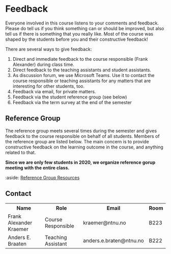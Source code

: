 # Feedback

Everyone involved in this course listens to your comments and feedback. Please do tell us if you think something can or should be improved, but also tell us if there is something that you really like. Most of the course was shaped by the students before you and their constructive feedback!


There are several ways to give feedback:

1. Direct and immediate feedback to the course responsible (Frank Alexander) during class time.
2. Direct feedback to the teaching assistants and student assistants.
3. As discussion forum, we use Microsoft Teams. Use it to contact the course responsible or teaching assistants for any matters that are interesting for other students, too.
4. Feedback via email, for private matters.
5. Feedback via the student reference group (see below)
6. Feedback via the term survey at the end of the semester


## Reference Group

The reference group meets several times during the semester and gives feedback to the course responsible on behalf of all students.
Members of the reference group are listed below.
The main concern is to provide constructive feedback on the learning outcome in the course, and anything related to that.

**Since we are only few students in 2020, we organize reference gorup meeting with the entire class.** 

:aside:
<a class="arrow" href="https://innsida.ntnu.no/wiki/-/wiki/Norsk/Referansegruppe+-+kvalitetssikring+av+utdanning">Reference Group Resources</a>



## Contact

<div>
<table class="table">
  <tr>
    <th>Name</th>
    <th>Role</th>
    <th>Email</th>
    <th>Room</th>
  </tr>
  <tr>
    <td>Frank Alexander Kraemer</td>
    <td>Course Responsible</td>
    <td>kraemer@ntnu.no</td>
    <td>B223</td>
  </tr>
  <tr>
    <td>Anders E. Braaten</td>
    <td>Teaching Assistant</td>
    <td>anders.e.braten@ntnu.no</td>
    <td>B222</td>
  </tr>
</table>
</div>